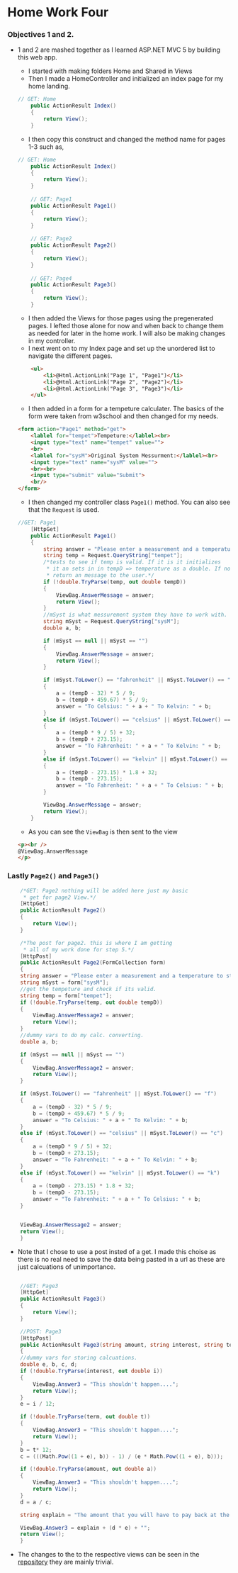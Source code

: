 
# Home Work Four
 
### Objectives 1 and 2.
+ 1 and 2 are mashed together as I learned ASP.NET MVC 5 by building this web app.

	+ I started with making folders Home and Shared in Views
	+ Then I made a HomeController and initialized an index page for my home landing.
	
	```c#
	// GET: Home
        public ActionResult Index()
        {
            return View();
        }
	```
	
	+ I then copy this construct and changed the method name for pages 1-3 such as,
	
	```c#
	// GET: Home
        public ActionResult Index()
        {
            return View();
        }
		
		// GET: Page1
        public ActionResult Page1()
        {
            return View();
        }
		
		// GET: Page2
        public ActionResult Page2()
        {
            return View();
        }
		
		// GET: Page4
        public ActionResult Page3()
        {
            return View();
        }
	```
	
	+ I then added the Views for those pages using the pregenerated pages. I lefted those alone for now and when back to change them as needed for later in the home work. I will also be making changes in my controller.
	+ I next went on to my Index page and set up the unordered list to navigate the different pages.
	
	```html
		<ul>
			<li>@Html.ActionLink("Page 1", "Page1")</li>
			<li>@Html.ActionLink("Page 2", "Page2")</li>
			<li>@Html.ActionLink("Page 3", "Page3")</li>
		</ul>
	```
	
	+ I then added in a form for a tempeture calculater. The basics of the form were taken from w3school and then changed for my needs.
	
	```html
	<form action="Page1" method="get">
		<lablel for="tempet">Tempeture:</lablel><br>
		<input type="text" name="tempet" value="">
		<br>
		<lablel for="sysM">Original System Messurment:</lablel><br>
		<input type="text" name="sysM" value="">
		<br><br>
		<input type="submit" value="Submit"> 
		<br/>
	</form> 
	```
	+ I then changed my controller class `Page1()` method. You can also see that the `Request` is used.
	
	```c#
	//GET: Page1
        [HttpGet]
        public ActionResult Page1()
        {
            string answer = "Please enter a measurement and a temperature to start";
            string temp = Request.QueryString["tempet"];
            /*tests to see if temp is valid. If it is it initializes 
             * it an sets in in tempD => temperature as a double. If not valid
             * return an message to the user.*/
            if (!double.TryParse(temp, out double tempD))
            {
                ViewBag.AnswerMessage = answer;
                return View();
            }
            //mSyst is what messurement system they have to work with.
            string mSyst = Request.QueryString["sysM"];
            double a, b;

            if (mSyst == null || mSyst == "")
            {
                ViewBag.AnswerMessage = answer;
                return View();
            }

            if (mSyst.ToLower() == "fahrenheit" || mSyst.ToLower() == "f")
            {
                a = (tempD - 32) * 5 / 9;
                b = (tempD + 459.67) * 5 / 9;
                answer = "To Celsius: " + a + " To Kelvin: " + b;
            }
            else if (mSyst.ToLower() == "celsius" || mSyst.ToLower() == "c")
            {
                a = (tempD * 9 / 5) + 32;
                b = (tempD + 273.15);
                answer = "To Fahrenheit: " + a + " To Kelvin: " + b;
            }
            else if (mSyst.ToLower() == "kelvin" || mSyst.ToLower() == "k")
            {
                a = (tempD - 273.15) * 1.8 + 32;
                b = (tempD - 273.15);
                answer = "To Fahrenheit: " + a + " To Celsius: " + b;
            }

            ViewBag.AnswerMessage = answer;
            return View();
        }
	```
	
	+ As you can see the `ViewBag` is then sent to the view 
	
	```html
	<p><br />
    @ViewBag.AnswerMessage
    </p>
	```
	
### Lastly `Page2()` and `Page3()`

```c#
	/*GET: Page2 nothing will be added here just my basic
	 * get for page2 View.*/
	[HttpGet]
	public ActionResult Page2()
	{
		return View();
	}

	/*The post for page2. this is where I am getting 
	 * all of my work done for step 5.*/
	[HttpPost]
	public ActionResult Page2(FormCollection form)
	{
	string answer = "Please enter a measurement and a temperature to start";
	string mSyst = form["sysM"];
	//get the tempeture and check if its valid. 
	string temp = form["tempet"];
	if (!double.TryParse(temp, out double tempD))
	{
		ViewBag.AnswerMessage2 = answer;
		return View();
	}
	//dummy vars to do my calc. converting.
	double a, b;

	if (mSyst == null || mSyst == "")
	{
		ViewBag.AnswerMessage2 = answer;
		return View();
	}

	if (mSyst.ToLower() == "fahrenheit" || mSyst.ToLower() == "f")
	{
		a = (tempD - 32) * 5 / 9;
		b = (tempD + 459.67) * 5 / 9;
		answer = "To Celsius: " + a + " To Kelvin: " + b;
	}
	else if (mSyst.ToLower() == "celsius" || mSyst.ToLower() == "c")
	{
		a = (tempD * 9 / 5) + 32;
		b = (tempD + 273.15);
		answer = "To Fahrenheit: " + a + " To Kelvin: " + b;
	}
	else if (mSyst.ToLower() == "kelvin" || mSyst.ToLower() == "k")
	{
		a = (tempD - 273.15) * 1.8 + 32;
		b = (tempD - 273.15);
		answer = "To Fahrenheit: " + a + " To Celsius: " + b;
	}


	ViewBag.AnswerMessage2 = answer;
	return View();
	}
```

+ Note that I chose to use a post insted of a get. I made this choise as there is no real need to save the data being pasted in a url as these are just calcuations of unimportance.

```c#

	//GET: Page3
	[HttpGet]
	public ActionResult Page3()
	{
		return View();
	}

	//POST: Page3
	[HttpPost]
	public ActionResult Page3(string amount, string interest, string term)
	{
	//dummy vars for storing calcuations.
	double e, b, c, d;
	if (!double.TryParse(interest, out double i))
	{
		ViewBag.Answer3 = "This shouldn't happen....";
		return View();
	}
	e = i / 12;

	if (!double.TryParse(term, out double t))
	{
		ViewBag.Answer3 = "This shouldn't happen....";
		return View();
	}
	b = t* 12;
	c = (((Math.Pow((1 + e), b)) - 1) / (e * Math.Pow((1 + e), b)));

	if (!double.TryParse(amount, out double a))
	{
		ViewBag.Answer3 = "This shouldn't happen....";
		return View();
	}
	d = a / c;

	string explain = "The amount that you will have to pay back at the loans term end is: ";

	ViewBag.Answer3 = explain + (d * e) + "";
	return View();
	}
```
	
+ The changes to the to the respective views can be seen in the [repository](https://github.com/nastark519/nastark519.github.io/tree/master/HW4/HW4/Views/Home) they are mainly trivial.
	
	

	
	
	
	
	
